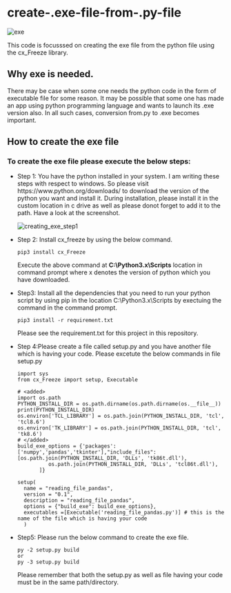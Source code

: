 # create-.exe-file-from-.py-file  

![exe](https://user-images.githubusercontent.com/35392729/52805258-35679600-30ac-11e9-8614-151d234fda6c.png)  

This code is focusssed on creating the exe file from the python file using the cx_Freeze library.  

## Why exe is needed.  

There may be case when some one needs the python code in the form of executable file for some reason. It may be possible that some one has made an app using python programming language and wants to launch its .exe version also. In all such cases, conversion from.py to .exe becomes important.

## How to create the exe file  

### To create the exe file please execute the below steps:
<ul>
  <li>Step 1: You have the python installed in your system. I am writing these steps with respect to windows. So please visit https://www.python.org/downloads/ to download the version of the python you want and install it. During installation, please install it in the custom location in c drive as well as please donot forget to add it to the path. Have a look at the screenshot.  

![creating_exe_step1](https://user-images.githubusercontent.com/35392729/52865166-f8f67180-3161-11e9-874c-71a8dfdb2ecf.png) </li>

<li> Step 2: Install cx_freeze  by using the below command.
  
  ```
  pip3 install cx_Freeze
  ```
  Execute the above command at <strong>C:\Python3.x\Scripts</strong> location in command prompt where x denotes the version of python which you have downloaded.</li>
  
  <li>Step3: Install all the dependencies that you need to run your python script by using pip in the location C:\Python3.x\Scripts by exectuing the command in the command prompt.
  
  ```
  pip3 install -r requirement.txt
  ```
  Please see the requirement.txt for this project in this repository.</li>
  
<li>Step 4:Please create a file called setup.py and you have another file which is having your code. Please excetute the below commands in file setup.py
  
  ```
  import sys
from cx_Freeze import setup, Executable

# <added>
import os.path
PYTHON_INSTALL_DIR = os.path.dirname(os.path.dirname(os.__file__))
print(PYTHON_INSTALL_DIR)
os.environ['TCL_LIBRARY'] = os.path.join(PYTHON_INSTALL_DIR, 'tcl', 'tcl8.6')
os.environ['TK_LIBRARY'] = os.path.join(PYTHON_INSTALL_DIR, 'tcl', 'tk8.6')
# </added>
build_exe_options = {'packages': ['numpy','pandas','tkinter'],"include_files": [os.path.join(PYTHON_INSTALL_DIR, 'DLLs', 'tk86t.dll'),
            os.path.join(PYTHON_INSTALL_DIR, 'DLLs', 'tcl86t.dll'),
         ]}

setup(
    name = "reading_file_pandas",
    version = "0.1",
    description = "reading_file_pandas",
    options = {"build_exe": build_exe_options},
    executables =[Executable('reading_file_pandas.py')] # this is the name of the file which is having your code
    )
 ```
 </li>
 <li> Step5: Please run the below command to create the exe file.
  
  ```
  py -2 setup.py build
  or
  py -3 setup.py build
  ```
  
  Please remember that both the setup.py as well as file having your code must be in the same path/directory.
  </li>
  </ul>

    
